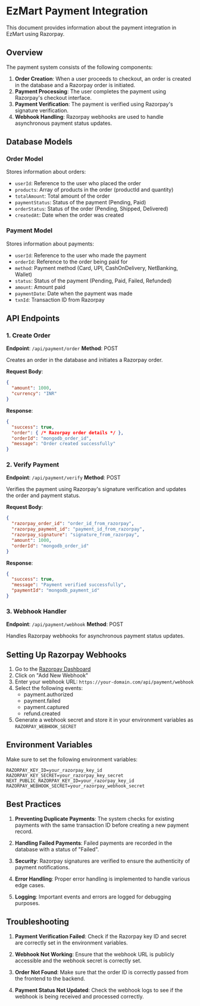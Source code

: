 # EzMart Payment Integration

This document provides information about the payment integration in EzMart using Razorpay.

## Overview

The payment system consists of the following components:

1. **Order Creation**: When a user proceeds to checkout, an order is created in the database and a Razorpay order is initiated.
2. **Payment Processing**: The user completes the payment using Razorpay's checkout interface.
3. **Payment Verification**: The payment is verified using Razorpay's signature verification.
4. **Webhook Handling**: Razorpay webhooks are used to handle asynchronous payment status updates.

## Database Models

### Order Model

Stores information about orders:

- `userId`: Reference to the user who placed the order
- `products`: Array of products in the order (productId and quantity)
- `totalAmount`: Total amount of the order
- `paymentStatus`: Status of the payment (Pending, Paid)
- `orderStatus`: Status of the order (Pending, Shipped, Delivered)
- `createdAt`: Date when the order was created

### Payment Model

Stores information about payments:

- `userId`: Reference to the user who made the payment
- `orderId`: Reference to the order being paid for
- `method`: Payment method (Card, UPI, CashOnDelivery, NetBanking, Wallet)
- `status`: Status of the payment (Pending, Paid, Failed, Refunded)
- `amount`: Amount paid
- `paymentDate`: Date when the payment was made
- `txnId`: Transaction ID from Razorpay

## API Endpoints

### 1. Create Order

**Endpoint**: `/api/payment/order`
**Method**: POST

Creates an order in the database and initiates a Razorpay order.

**Request Body**:
```json
{
  "amount": 1000,
  "currency": "INR"
}
```

**Response**:
```json
{
  "success": true,
  "order": { /* Razorpay order details */ },
  "orderId": "mongodb_order_id",
  "message": "Order created successfully"
}
```

### 2. Verify Payment

**Endpoint**: `/api/payment/verify`
**Method**: POST

Verifies the payment using Razorpay's signature verification and updates the order and payment status.

**Request Body**:
```json
{
  "razorpay_order_id": "order_id_from_razorpay",
  "razorpay_payment_id": "payment_id_from_razorpay",
  "razorpay_signature": "signature_from_razorpay",
  "amount": 1000,
  "orderId": "mongodb_order_id"
}
```

**Response**:
```json
{
  "success": true,
  "message": "Payment verified successfully",
  "paymentId": "mongodb_payment_id"
}
```

### 3. Webhook Handler

**Endpoint**: `/api/payment/webhook`
**Method**: POST

Handles Razorpay webhooks for asynchronous payment status updates.

## Setting Up Razorpay Webhooks

1. Go to the [Razorpay Dashboard](https://dashboard.razorpay.com/app/webhooks)
2. Click on "Add New Webhook"
3. Enter your webhook URL: `https://your-domain.com/api/payment/webhook`
4. Select the following events:
   - payment.authorized
   - payment.failed
   - payment.captured
   - refund.created
5. Generate a webhook secret and store it in your environment variables as `RAZORPAY_WEBHOOK_SECRET`

## Environment Variables

Make sure to set the following environment variables:

```
RAZORPAY_KEY_ID=your_razorpay_key_id
RAZORPAY_KEY_SECRET=your_razorpay_key_secret
NEXT_PUBLIC_RAZORPAY_KEY_ID=your_razorpay_key_id
RAZORPAY_WEBHOOK_SECRET=your_razorpay_webhook_secret
```

## Best Practices

1. **Preventing Duplicate Payments**: The system checks for existing payments with the same transaction ID before creating a new payment record.

2. **Handling Failed Payments**: Failed payments are recorded in the database with a status of "Failed".

3. **Security**: Razorpay signatures are verified to ensure the authenticity of payment notifications.

4. **Error Handling**: Proper error handling is implemented to handle various edge cases.

5. **Logging**: Important events and errors are logged for debugging purposes.

## Troubleshooting

1. **Payment Verification Failed**: Check if the Razorpay key ID and secret are correctly set in the environment variables.

2. **Webhook Not Working**: Ensure that the webhook URL is publicly accessible and the webhook secret is correctly set.

3. **Order Not Found**: Make sure that the order ID is correctly passed from the frontend to the backend.

4. **Payment Status Not Updated**: Check the webhook logs to see if the webhook is being received and processed correctly.